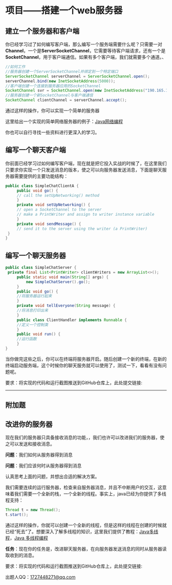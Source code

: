 # 项目——搭建一个web服务器

## 建立一个服务器和客户端

​	你已经学习过了如何编写客户端，那么编写一个服务端需要什么呢？只需要一对**Channel**，一个是**ServerSocketChannel**，它需要等待客户端请求，还有一个是**SocketChannel**，用于客户端通信。如果有多个客户端，我们就需要多个通道。、

~~~java
//如何工作
//服务器创建一个ServerSocketChannel并绑定到一个特定端口
ServerSocketChannel serverChannel = ServerSocketChannel.open(); 
serverChannel.bind(new InetSocketAddress(5000));
//客户端创建一个连接到服务器应用的SocketChannel
SocketChannel svr = SocketChannel.open(new InetSocketAddress("190.165.1.103", 5000));
//服务器创建一个新SocketChannel与客户端通信
SocketChannel clientChannel = serverChannel.accept();
~~~

通过这样的操作，你可以实现一个简单的服务器

这里给出一个实现的简单网络服务器的例子：[Java网络编程](https://blog.csdn.net/lizefeng1998/article/details/121119761)

你也可以自行寻找一些资料进行更深入的学习。

## 编写一个聊天客户端

​	你前面已经学习过如何编写客户端，现在就是把它投入实战的时候了，在这里我们只要求你实现一个只发送消息的版本，使之可以向服务器发送消息，下面是聊天服务器需要提供的主要功能结构：

~~~java
public class SimpleChatClientA {
     public void go() {
     // call the setUpNetworking() method 
     } 
     private void setUpNetworking() {
     // open a SocketChannel to the server
     // make a PrintWriter and assign to writer instance variable
     } 
     private void sendMessage() {
     // send it to the server using the writer (a PrintWriter)
 }
}
~~~

## 编写一个聊天服务器

~~~java
public class SimpleChatServer {
 private final List<PrintWriter> clientWriters = new ArrayList<>();
     public static void main(String[] args) {
         new SimpleChatServer().go();
     }
     public void go() {
	 //将服务器运行起来
     }
     private void tellEveryone(String message) {
	 //将消息打印出来
     }
     public class ClientHandler implements Runnable {
	 //定义一个控制类
     }
     public void run() {
	 //运行函数
     }
}
~~~

​	当你做完这些之后，你可以在终端将服务器开启。随后创建一个新的终端，在新的终端启动服务端，这个时候你的聊天服务就可以使用了，测试一下，看看有没有问题呢。

要求：将实现的代码和运行截图推送到GitHub仓库上，此处提交链接:

***

## 附加题

## 改进你的服务器

​	现在我们的服务器只具备接收消息的功能，，我们也许可以改进我们的服务器，使之可以发送和接收消息。

**问题**：我们如何从服务器得到消息

**问题**：我们应该何时从服务器得到消息

认真思考上面的问题，并想出合适的解决方案。

我们需要连续的运行服务器，检查来自服务器消息，并且不中断用户的交互，这意味着我们需要一个全新的栈，一个全新的线程。事实上，java已经为你提供了多线程支持：

~~~java
Thread t = new Thread();
t.start();
~~~

通过这样的操作，你就可以创建一个全新的线程，但是这样的线程在创建的时候就已经“死去”了。想要深入了解多线程的知识，这里我们提供了教程：[Java多线程](https://blog.csdn.net/qq_44715943/article/details/116714584)，[Java 多线程编程](https://www.runoob.com/java/java-multithreading.html)

**任务**：现在你的任务是，改进聊天服务器，在向服务器发送消息的同时从服务器读取收到的消息。

要求：将实现的代码和运行截图推送到GitHub仓库上，此处提交链接:

出题人QQ：1727448271@qq.com